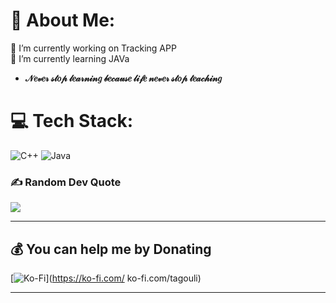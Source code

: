 # 💫 About Me:
🔭 I’m currently working on Tracking APP<br>🌱 I’m currently learning JAVa<br>
- **𝒩𝑒𝓋𝑒𝓇 𝓈𝓉𝑜𝓅 𝓁𝑒𝒶𝓇𝓃𝒾𝓃𝑔 𝒷𝑒𝒸𝒶𝓊𝓈𝑒 𝓁𝒾𝒻𝑒 𝓃𝑒𝓋𝑒𝓇 𝓈𝓉𝑜𝓅 𝓉𝑒𝒶𝒸𝒽𝒾𝓃𝑔**



# 💻 Tech Stack:
![C++](https://img.shields.io/badge/c++-%2300599C.svg?style=for-the-badge&logo=c%2B%2B&logoColor=white) ![Java](https://img.shields.io/badge/java-%23ED8B00.svg?style=for-the-badge&logo=openjdk&logoColor=white)

### ✍️ Random Dev Quote
![](https://quotes-github-readme.vercel.app/api?type=vetical&theme=gruvbox)

---
  ## 💰 You can help me by Donating
  [![Ko-Fi](https://img.shields.io/badge/Ko--fi-F16061?style=for-the-badge&logo=ko-fi&logoColor=white)](https://ko-fi.com/ ko-fi.com/tagouli) 

---
  

